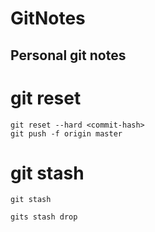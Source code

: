 # GitNotes
## Personal git notes


# git reset

``` console
git reset --hard <commit-hash>
git push -f origin master
```

# git stash

``` console
git stash
```

``` console
gits stash drop
```



